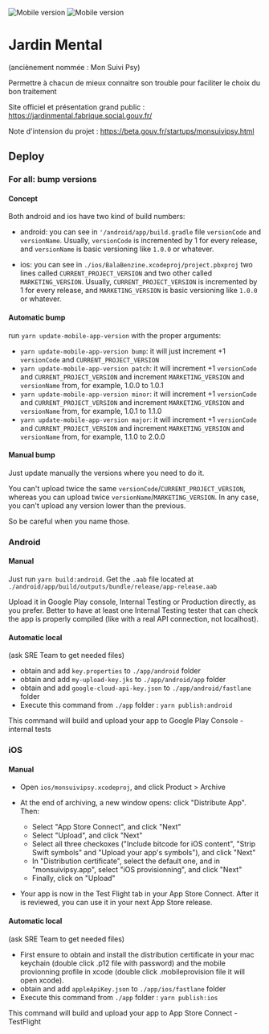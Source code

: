 ![Mobile version](https://img.shields.io/badge/app-1.31.0-blue)
![Mobile version](https://img.shields.io/badge/api-0.1.0-purple)

# Jardin Mental
(anciènement nommée : Mon Suivi Psy)

Permettre à chacun de mieux connaitre son trouble pour faciliter le choix du bon traitement

Site officiel et présentation grand public : https://jardinmental.fabrique.social.gouv.fr/

Note d'intension du projet : https://beta.gouv.fr/startups/monsuivipsy.html

## Deploy

### For all: bump versions

#### Concept

Both android and ios have two kind of build numbers:

- android: you can see in `'/android/app/build.gradle` file `versionCode` and `versionName`. Usually, `versionCode` is incremented by 1 for every release, and `versionName` is basic versioning like `1.0.0` or whatever.

- ios: you can see in `./ios/BalaBenzine.xcodeproj/project.pbxproj` two lines called `CURRENT_PROJECT_VERSION` and two other called `MARKETING_VERSION`. Usually, `CURRENT_PROJECT_VERSION` is incremented by 1 for every release, and `MARKETING_VERSION` is basic versioning like `1.0.0` or whatever.

#### Automatic bump

run `yarn update-mobile-app-version` with the proper arguments:

- `yarn update-mobile-app-version bump`: it will just increment +1 `versionCode` and `CURRENT_PROJECT_VERSION`
- `yarn update-mobile-app-version patch`: it will increment +1 `versionCode` and `CURRENT_PROJECT_VERSION` and increment `MARKETING_VERSION` and `versionName` from, for example, 1.0.0 to 1.0.1
- `yarn update-mobile-app-version minor`: it will increment +1 `versionCode` and `CURRENT_PROJECT_VERSION` and increment `MARKETING_VERSION` and `versionName` from, for example, 1.0.1 to 1.1.0
- `yarn update-mobile-app-version major`: it will increment +1 `versionCode` and `CURRENT_PROJECT_VERSION` and increment `MARKETING_VERSION` and `versionName` from, for example, 1.1.0 to 2.0.0

#### Manual bump

Just update manually the versions where you need to do it.

You can't upload twice the same `versionCode`/`CURRENT_PROJECT_VERSION`, whereas you can upload twice `versionName`/`MARKETING_VERSION`.
In any case, you can't upload any version lower than the previous.

So be careful when you name those.

### Android

#### Manual
Just run `yarn build:android`.
Get the `.aab` file located at `./android/app/build/outputs/bundle/release/app-release.aab`

Upload it in Google Play console, Internal Testing or Production directly, as you prefer. Better to have at least one Internal Testing tester that can check the app is properly compiled (like with a real API connection, not localhost).

#### Automatic local
(ask SRE Team to get needed files)
- obtain and add `key.properties` to `./app/android` folder
- obtain and add `my-upload-key.jks` to `./app/android/app` folder
- obtain and add `google-cloud-api-key.json` to `./app/android/fastlane` folder
- Execute this command from `./app` folder : ```yarn publish:android```

This command will build and upload your app to Google Play Console - internal tests

### iOS
#### Manual
- Open `ios/monsuivipsy.xcodeproj`, and click Product > Archive

- At the end of archiving, a new window opens: click "Distribute App". Then:

  - Select "App Store Connect", and click "Next"
  - Select "Upload", and click "Next"
  - Select all three checkoxes ("Include bitcode for iOS content", "Strip Swift symbols" and "Upload your app's symbols"), and click "Next"
  - In "Distribution certificate", select the default one, and in "monsuivipsy.app", select "iOS provisionning", and click "Next"
  - Finally, click on "Upload"

- Your app is now in the Test Flight tab in your App Store Connect. After it is reviewed, you can use it in your next App Store release.

#### Automatic local
(ask SRE Team to get needed files)
- First ensure to obtain and install the distribution certificate in your mac keychain (double click .p12 file with password) and the mobile provionning profile in xcode (double click .mobileprovision file it will open xcode). 
- obtain and add `appleApiKey.json` to `./app/ios/fastlane` folder
- Execute this command from `./app` folder : ```yarn publish:ios```

This command will build and upload your app to App Store Connect - TestFlight
